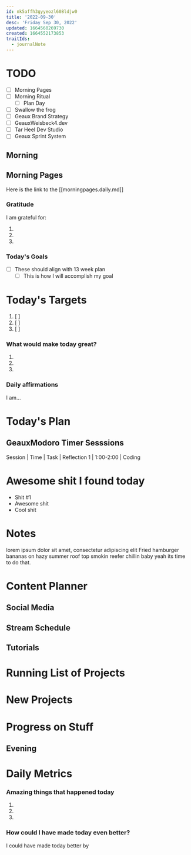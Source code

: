 ```yaml
---
id: nk5affh3gyyeozl608ldjw0
title: '2022-09-30'
desc: 'Friday Sep 30, 2022'
updated: 1664560269730
created: 1664552173853
traitIds:
  - journalNote
---
```

# TODO
- [ ] Morning Pages
- [ ] Morning Ritual
  - [ ] Plan Day
- [ ] Swallow the frog
- [ ] Geaux Brand Strategy
- [ ] GeauxWeisbeck4.dev
- [ ] Tar Heel Dev Studio
- [ ] Geaux Sprint System
## Morning

<!-- Fill out this section after waking up -->
<!-- Give your balls a big scratch, and stretch wid -->
## Morning Pages
Here is the link to the [[morningpages.daily.md]]
### Gratitude

I am grateful for:

1.
2.
3.

### Today's Goals
- [ ] These should align with 13 week plan
  - [ ] This is how I will accomplish my goal

# Today's Targets
1. [ ]
2. [ ]
3. [ ]


### What would make today great?

1.
2.
3.

### Daily affirmations

I am...

# Today's Plan
## GeauxModoro Timer Sesssions
Session | Time | Task | Reflection
1 | 1:00-2:00 | Coding

# Awesome shit I found today
- Shit #1
- Awesome shit
- Cool shit

# Notes

lorem ipsum dolor sit amet, consectetur adipiscing elit
Fried hamburger bananas on hazy summer roof top smokin reefer chillin baby yeah its time to do that.

# Content Planner

## Social Media

## Stream Schedule

## Tutorials

# Running List of Projects

# New Projects

# Progress on Stuff


## Evening

<!-- Fill out this section before going to sleep, reflecting on your day -->

# Daily Metrics
### Amazing things that happened today

1.
2.
3.

### How could I have made today even better?

I could have made today better by

